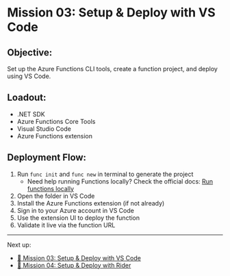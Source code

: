 # Mission 03: Setup & Deploy with VS Code

## Objective:

Set up the Azure Functions CLI tools, create a function project, and deploy using VS Code.

## Loadout:

- .NET SDK
- Azure Functions Core Tools
- Visual Studio Code
- Azure Functions extension

## Deployment Flow:

1. Run `func init` and `func new` in terminal to generate the project
    - Need help running Functions locally? Check the official
      docs: [Run functions locally](https://learn.microsoft.com/en-us/azure/azure-functions/functions-run-local)
2. Open the folder in VS Code
3. Install the Azure Functions extension (if not already)
4. Sign in to your Azure account in VS Code
5. Use the extension UI to deploy the function
6. Validate it live via the function URL

---

Next up:

- [🎥 Mission 03: Setup & Deploy with VS Code](https://youtu.be/i_d9maPOrjk)
- [📄 Mission 04: Setup & Deploy with Rider](04-mission-setup-and-deploy-with-rider.md)

